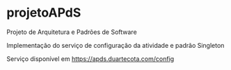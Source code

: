 # projetoAPdS
Projeto de Arquitetura e Padrões de Software

Implementação do serviço de configuração da atividade e padrão Singleton

Serviço disponível em https://apds.duartecota.com/config
